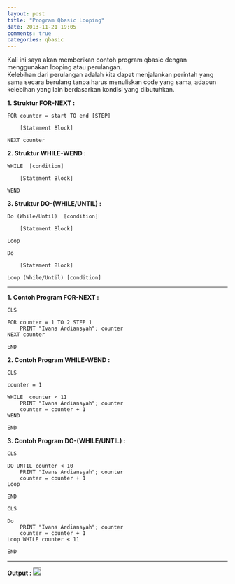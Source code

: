 ```yaml
---
layout: post
title: "Program Qbasic Looping"
date: 2013-11-21 19:05
comments: true
categories: qbasic
---
```


Kali ini saya akan memberikan contoh program qbasic dengan menggunakan looping atau perulangan.<br>
Kelebihan dari perulangan adalah kita dapat menjalankan perintah yang sama secara berulang tanpa harus menuliskan code yang sama, adapun kelebihan yang lain berdasarkan kondisi yang dibutuhkan.

<!-- more -->

<b>1. Struktur FOR-NEXT :</b>
```
FOR counter = start TO end [STEP]

    [Statement Block]

NEXT counter
```

<b>2. Struktur WHILE-WEND :</b>
```
WHILE  [condition]

    [Statement Block]

WEND
```

<b>3. Struktur DO-(WHILE/UNTIL) :</b>
```
Do (While/Until)  [condition]

    [Statement Block]

Loop
```

```
Do

    [Statement Block]

Loop (While/Until) [condition]
```

----------

<b>1. Contoh Program FOR-NEXT :</b>
```
CLS

FOR counter = 1 TO 2 STEP 1
    PRINT "Ivans Ardiansyah"; counter
NEXT counter

END
```

<b>2. Contoh Program WHILE-WEND :</b>
```
CLS

counter = 1

WHILE  counter < 11
    PRINT "Ivans Ardiansyah"; counter
    counter = counter + 1
WEND

END
```

<b>3. Contoh Program DO-(WHILE/UNTIL) :</b>
```
CLS

DO UNTIL counter < 10
    PRINT "Ivans Ardiansyah"; counter
    counter = counter + 1
Loop

END
```

```
CLS

Do
    PRINT "Ivans Ardiansyah"; counter
    counter = counter + 1
Loop WHILE counter < 11

END
```

----------
<b>Output :</b>
<img src="{{root_url}}/images/blog/qbasic/qbasic-output4.png" style="border:1px solid grey">
